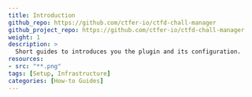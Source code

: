 ```yaml
---
title: Introduction
github_repo: https://github.com/ctfer-io/ctfd-chall-manager
github_project_repo: https://github.com/ctfer-io/ctfd-chall-manager
weight: 1
description: >
  Short guides to introduces you the plugin and its configuration.
resources:
- src: "**.png"
tags: [Setup, Infrastructure]
categories: [How-to Guides]
---
```

